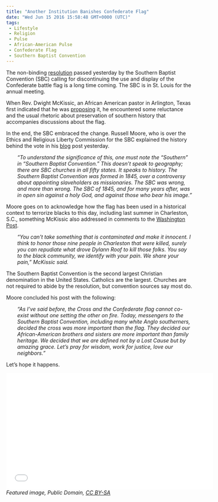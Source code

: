 ```yaml
---
title: "Another Institution Banishes Confederate Flag"
date: "Wed Jun 15 2016 15:58:48 GMT+0000 (UTC)"
tags: 
 - Lifestyle
 - Religion
 - Pulse
 - African-American Pulse
 - Confederate Flag
 - Southern Baptist Convention
---
```

<p>The non-binding <a href="http://erlc.com/resource-library/articles/resolution-7-on-sensitivity-and-unity-regarding-the-confederate-battle-flag" onclick="__gaTracker(&apos;send&apos;, &apos;event&apos;, &apos;outbound-article&apos;, &apos;http://erlc.com/resource-library/articles/resolution-7-on-sensitivity-and-unity-regarding-the-confederate-battle-flag&apos;, &apos;resolution&apos;);">resolution</a> passed yesterday by the Southern Baptist Convention (SBC) calling for discontinuing the use and display of the Confederate battle flag is a long time coming. The SBC is in St. Louis for the annual meeting.</p><p>When Rev. Dwight McKissic, an African American pastor in Arlington, Texas first indicated that he was <a href="https://www.washingtonpost.com/news/acts-of-faith/wp/2016/06/14/at-a-historic-meeting-southern-baptists-may-consider-opposing-confederate-flag/?tid=a_inl" onclick="__gaTracker(&apos;send&apos;, &apos;event&apos;, &apos;outbound-article&apos;, &apos;https://www.washingtonpost.com/news/acts-of-faith/wp/2016/06/14/at-a-historic-meeting-southern-baptists-may-consider-opposing-confederate-flag/?tid=a_inl&apos;, &apos;proposing&apos;);">proposing</a> it, he encountered some reluctance and the usual rhetoric about preservation of southern history that accompanies discussions about the flag.</p><p><!-- Quick Adsense WordPress Plugin: http://quicksense.net/ --></p><p>In the end, the SBC embraced the change. Russell Moore, who is over the Ethics and Religious Liberty Commission for the SBC explained the history behind the vote in his <a href="http://www.russellmoore.com/2016/06/14/southern-baptists-confederate-flag/" onclick="__gaTracker(&apos;send&apos;, &apos;event&apos;, &apos;outbound-article&apos;, &apos;http://www.russellmoore.com/2016/06/14/southern-baptists-confederate-flag/&apos;, &apos;blog&apos;);">blog</a> post yesterday.</p><p style="padding-left: 30px;"><em>&#x201C;To understand the significance of this, one must note the &#x201C;Southern&#x201D; in &#x201C;Southern Baptist Convention.&#x201D; This doesn&#x2019;t speak to geography; there are SBC churches in all fifty states. It speaks to history. The Southern Baptist Convention was formed in 1845, over a controversy about appointing slaveholders as missionaries. The SBC was wrong, and more than wrong. The SBC of 1845, and for many years after, was in open sin against a holy God, and against those who bear his image.&#x201D;</em></p><p>Moore goes on to acknowledge how the flag has been used in a historical context to terrorize blacks to this day, including last summer in Charleston, S.C., something McKissic also addressed in comments to the <a href="https://www.washingtonpost.com/news/acts-of-faith/wp/2016/06/15/southern-baptist-convention-votes-to-condemn-confederate-battle-flag/" onclick="__gaTracker(&apos;send&apos;, &apos;event&apos;, &apos;outbound-article&apos;, &apos;https://www.washingtonpost.com/news/acts-of-faith/wp/2016/06/15/southern-baptist-convention-votes-to-condemn-confederate-battle-flag/&apos;, &apos;Washington Post&apos;);">Washington Post</a>.</p><p style="padding-left: 30px;"><em>&#x201C;You can&#x2019;t take something that is contaminated and make it innocent. I think to honor those nine&#xA0;people in Charleston that were killed, surely you can repudiate what drove Dylann Roof to kill those folks. You say to the black community, we identify with your pain. We share your pain,&#x201D; McKissic said.</em></p><p>The Southern Baptist Convention is the second largest Christian denomination in the United States. Catholics are the largest. Churches are not required to abide by the resolution, but convention sources say most do.</p><p><!-- Quick Adsense WordPress Plugin: http://quicksense.net/ --></p><p>Moore concluded his post with the following:</p><p style="padding-left: 30px;"><em>&#x201C;As I&#x2019;ve said before, the Cross and the Confederate flag cannot co-exist without one setting the other on fire. Today, messengers to the Southern Baptist Convention, including many white Anglo southerners, decided the cross was more important than the flag. They decided our African-American brothers and sisters are more important than family heritage. We decided that we are defined not by a Lost Cause but by amazing grace. Let&#x2019;s pray for wisdom, work for justice, love our neighbors.&#x201D;</em></p><p>Let&#x2019;s hope it happens.</p><p><iframe width="560" height="315" src="//www.youtube.com/embed/wCZdfRlj-6w" frameborder="0" allowfullscreen></iframe><br>
<em>Featured image, Public Domain, <a href="http://creativecommons.org/licenses/by-sa/4.0/" onclick="__gaTracker(&apos;send&apos;, &apos;event&apos;, &apos;outbound-article&apos;, &apos;http://creativecommons.org/licenses/by-sa/4.0/&apos;, &apos;CC BY-SA&apos;);">CC BY-SA</a>&#xA0;</em></p><p>&#xA0;</p><p>&#xA0;</p><div style="font-size:0px;height:0px;line-height:0px;margin:0;padding:0;clear:both"></div>